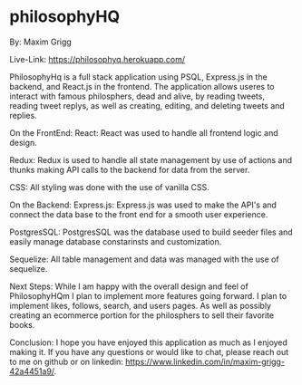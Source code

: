 # philosophyHQ

By: Maxim Grigg

Live-Link: https://philosophyq.herokuapp.com/

PhilosophyHq is a full stack application using PSQL, Express.js in the backend, and React.js in the frontend.
The application allows useres to interact with famous philosphers, dead and alive, by reading tweets, reading tweet replys, as well as
creating, editing, and deleting tweets and replies.

On the FrontEnd:
React:
React was used to handle all frontend logic and design.

Redux:
Redux is used to handle all state management by use of actions and thunks making API calls to the backend for data from the server.

CSS:
All styling was done with the use of vanilla CSS.

On the Backend:
Express.js:
Express.js was used to make the API's and connect the data base to the front end for a smooth user experience.

PostgresSQL:
PostgresSQL was the database used to build seeder files and easily manage database constarinsts and customization.

Sequelize:
All table management and data was managed with the use of sequelize.

Next Steps:
While I am happy with the overall design and feel of PhilosophyHQm I plan to implement more features going forward. I plan to implement
likes, follows, search, and users pages. As well as possibly creating an ecommerce portion for the philosphers to sell their favorite books.



Conclusion:
I hope you have enjoyed this application as much as I enjoyed making it. If you have any questions or would like to chat, please reach out to me on github or
on linkedin: https://www.linkedin.com/in/maxim-grigg-42a4451a9/.
